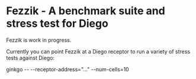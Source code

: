 # Fezzik - A benchmark suite and stress test for Diego

Fezzik is work in progress.

Currently you can point Fezzik at a Diego receptor to run a variety of stress tests against Diego:

ginkgo -- --receptor-address="..." --num-cells=10